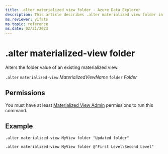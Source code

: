 ```yaml
---
title: .alter materialized view folder - Azure Data Explorer
description: This article describes .alter materialized view folder in Azure Data Explorer.
ms.reviewer: yifats
ms.topic: reference
ms.date: 02/21/2023
---
```

# .alter materialized-view folder

Alters the folder value of an existing materialized view. 

`.alter` `materialized-view` *MaterializedViewName* `folder` *Folder*

## Permissions

You must have at least [Materialized View Admin](../access-control/role-based-access-control.md) permissions to run this command.

## Example

```kusto
.alter materialized-view MyView folder "Updated folder"
```

```kusto
.alter materialized-view MyView folder @"First Level\Second Level"
```
